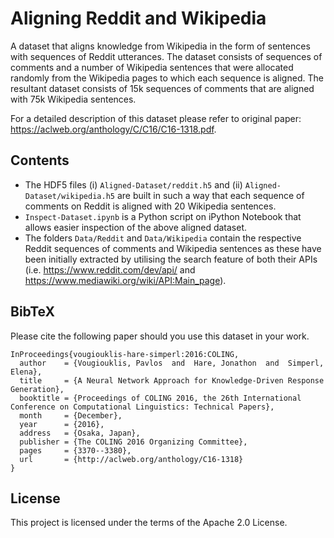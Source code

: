 # Aligning Reddit and Wikipedia
A dataset that aligns knowledge from Wikipedia in the form of sentences with sequences of Reddit utterances. The dataset consists of sequences of comments and a number of Wikipedia sentences that were allocated randomly from the Wikipedia pages to which each sequence is aligned. The resultant dataset consists of 15k sequences of comments that are aligned with 75k Wikipedia sentences.

For a detailed description of this dataset please refer to original paper: https://aclweb.org/anthology/C/C16/C16-1318.pdf.

## Contents
* The HDF5 files (i) `Aligned-Dataset/reddit.h5` and (ii) `Aligned-Dataset/wikipedia.h5` are built in such a way that each sequence of comments on Reddit is aligned with 20 Wikipedia sentences.
* `Inspect-Dataset.ipynb` is a Python script on iPython Notebook that allows easier inspection of the above aligned dataset.
* The folders `Data/Reddit` and `Data/Wikipedia` contain the respective Reddit sequences of comments and Wikipedia sentences as these have been initially extracted by utilising the search feature of both their APIs (i.e. https://www.reddit.com/dev/api/ and https://www.mediawiki.org/wiki/API:Main_page).

## BibTeX
Please cite the following paper should you use this dataset in your work.
```
InProceedings{vougiouklis-hare-simperl:2016:COLING,
  author    = {Vougiouklis, Pavlos  and  Hare, Jonathon  and  Simperl, Elena},
  title     = {A Neural Network Approach for Knowledge-Driven Response Generation},
  booktitle = {Proceedings of COLING 2016, the 26th International Conference on Computational Linguistics: Technical Papers},
  month     = {December},
  year      = {2016},
  address   = {Osaka, Japan},
  publisher = {The COLING 2016 Organizing Committee},
  pages     = {3370--3380},
  url       = {http://aclweb.org/anthology/C16-1318}
}
```

## License
This project is licensed under the terms of the Apache 2.0 License.
